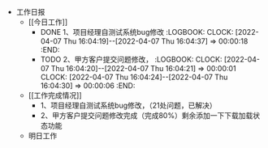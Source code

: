 - 工作日报
	- [[今日工作]]
		- DONE 1、项目经理自测试系统bug修改
		  :LOGBOOK:
		  CLOCK: [2022-04-07 Thu 16:04:19]--[2022-04-07 Thu 16:04:37] =>  00:00:18
		  :END:
		- TODO 2、甲方客户提交问题修改，
		  :LOGBOOK:
		  CLOCK: [2022-04-07 Thu 16:04:20]--[2022-04-07 Thu 16:04:21] =>  00:00:01
		  CLOCK: [2022-04-07 Thu 16:04:24]--[2022-04-07 Thu 16:04:30] =>  00:00:06
		  :END:
	- [[工作完成情况]]
		- 1、项目经理自测试系统bug修改，（21处问题，已解决）
		- 2、甲方客户提交问题修改完成（完成80%）剩余添加一下下载加载状态功能
	- 明日工作